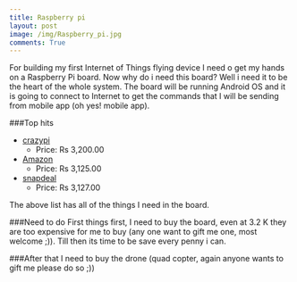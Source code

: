 ```yaml
---
title: Raspberry pi
layout: post
image: /img/Raspberry_pi.jpg
comments: True
---
```


For building my first Internet of Things flying device I need o get my hands on a Raspberry Pi board. Now why do i need this board?
Well i need it to be the heart of the whole system. The board will be running Android OS and it is going to connect to Internet
to get the commands that I will be sending from mobile app (oh yes! mobile app).

###Top hits
* [crazypi](https://www.crazypi.com/RASPBERRY-PI-2-MODEL-B-INDIA)
	* Price: Rs 3,200.00 
* [Amazon](http://www.amazon.in/Raspberry-Pi-MODB-Quad-core/dp/B00T7EE3D0/ref=pd_cp_pc_0)
	* Price: Rs 3,125.00 
* [snapdeal](http://www.snapdeal.com/product/raspberry-pi-model-b-plus/2089912179)
	* Price: Rs 3,127.00

The above list has all of the things I need in the board.

###Need to do
First  things first, I need to buy the board, even at 3.2 K they are too expensive for me to buy (any one want to gift me one, most welcome ;)).
Till then its time to be save every penny i can.

###After that
I need to buy the drone (quad copter, again anyone wants to gift me please do so ;)) 





